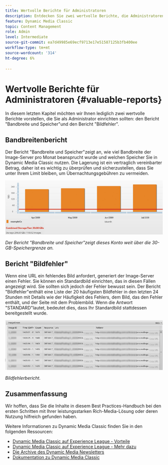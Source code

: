 ```yaml
---
title: Wertvolle Berichte für Administratoren
description: Entdecken Sie zwei wertvolle Berichte, die Administratoren von Dynamic Media Classic einrichten sollten.
feature: Dynamic Media Classic
topic: Content Management
role: Admin
level: Intermediate
source-git-commit: ea7d49985e69ecf9713e17e51587125b3fb400ee
workflow-type: tm+mt
source-wordcount: '314'
ht-degree: 6%

---
```



# Wertvolle Berichte für Administratoren {#valuable-reports}

In diesem letzten Kapitel möchten wir Ihnen lediglich zwei wertvolle Berichte vorstellen, die Sie als Administrator einrichten sollten: den Bericht &quot;Bandbreite und Speicher&quot;und den Bericht &quot;Bildfehler&quot;.

## Bandbreitenbericht

Der Bericht &quot;Bandbreite und Speicher&quot;zeigt an, wie viel Bandbreite der Image-Server pro Monat beansprucht wurde und welchen Speicher Sie in Dynamic Media Classic nutzen. Die Lagerung ist ein vertraglich vereinbarter Betrag, daher ist es wichtig zu überprüfen und sicherzustellen, dass Sie unter Ihrem Limit bleiben, um Übernachtungsgebühren zu vermeiden.

![Bild](assets/valuable-reports/reports-1.jpg)

_Der Bericht &quot;Bandbreite und Speicher&quot;zeigt dieses Konto weit über die 30-GB-Speichergrenze an._

## Bericht &quot;Bildfehler&quot;

Wenn eine URL ein fehlendes Bild anfordert, generiert der Image-Server einen Fehler. Sie können ein Standardbild einrichten, das in diesen Fällen angezeigt wird. Sie sollten sich jedoch der Fehler bewusst sein. Der Bericht &quot;Bildfehler&quot;enthält eine Liste der 20 häufigsten Bildfehler in den letzten 24 Stunden mit Details wie der Häufigkeit des Fehlers, dem Bild, das den Fehler enthält, und der Seite mit dem Problembild. Wenn die Antwort &quot;STANDARD&quot;lautet, bedeutet dies, dass Ihr Standardbild stattdessen bereitgestellt wurde.

![Bild](assets/valuable-reports/reports-2.jpg)

_Bildfehlerbericht._

## Zusammenfassung

Wir hoffen, dass Sie die Inhalte in diesem Best Practices-Handbuch bei den ersten Schritten mit Ihrer leistungsstarken Rich-Media-Lösung oder deren Nutzung hilfreich gefunden haben.

Weitere Informationen zu Dynamic Media Classic finden Sie in den folgenden Ressourcen:

- [Dynamic Media Classic auf Experience League - Vorteile](https://guided.adobe.com/?launch=AEM-5a#recommended/solutions/experience-manager)
- [Dynamic Media Classic auf Experience League - Mehr dazu](https://guided.adobe.com/?launch=AEM-6a#recommended/solutions/experience-manager)
- [Die Archive des Dynamic Media Newsletters](https://experienceleague.adobe.com/docs/dynamic-media-classic/using/dynamic-media-newsletter.html)
- [Dokumentation zu Dynamic Media Classic](https://experienceleague.adobe.com/docs/dynamic-media-classic/using/home.html)
